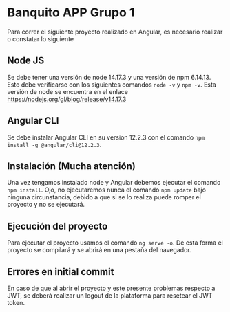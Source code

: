 # Banquito APP Grupo 1
Para correr el siguiente proyecto realizado en Angular, es necesario realizar o constatar lo siguiente

## Node JS
Se debe tener una versión de node 14.17.3 y una versión de npm 6.14.13. Esto debe verificarse con los siguientes comandos ``node -v`` y ``npm -v``.
Esta versión de node se encuentra en el enlace https://nodejs.org/gl/blog/release/v14.17.3
## Angular CLI
Se debe instalar Angular CLI en su version 12.2.3 con el comando ``npm install -g @angular/cli@12.2.3``.

## Instalación (Mucha atención)
Una vez tengamos instalado node y Angular  debemos ejecutar el comando ``npm install``. Ojo, no ejecutaremos nunca el comando ``npm update`` bajo ninguna circunstancia, debido a que si se lo realiza puede romper el proyecto y no se ejecutará.

## Ejecución del proyecto
Para ejecutar el proyecto usamos el comando ``ng serve -o``. De esta forma el proyecto se compilará y se abrirá en una pestaña del navegador. 

## Errores en initial commit
En caso de que al abrir el proyecto y este presente problemas respecto a JWT, se deberá realizar un logout de la plataforma para resetear el JWT token.
